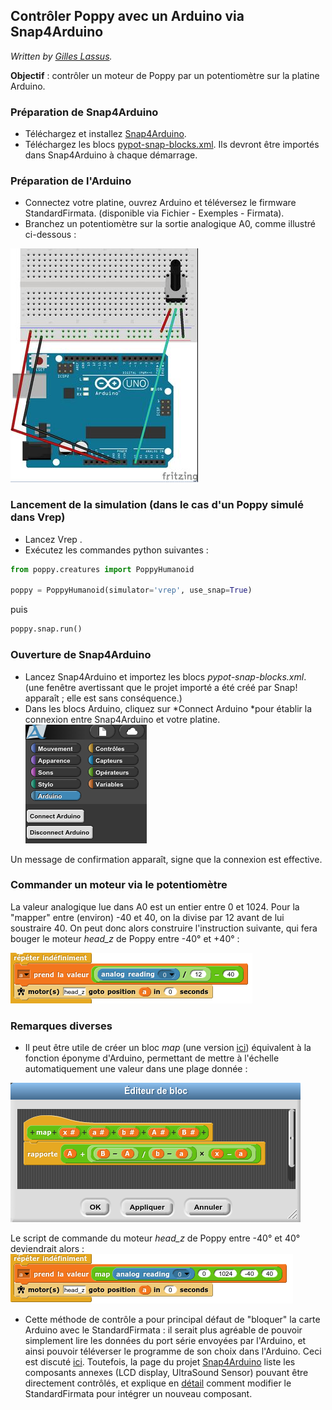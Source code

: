 ## Contrôler Poppy avec un Arduino via Snap4Arduino

*Written by [Gilles Lassus](https://forum.poppy-project.org/users/gilles_lassus).*


**Objectif** : contrôler un moteur de Poppy par un potentiomètre sur la platine Arduino.

### Préparation de Snap4Arduino
* Téléchargez et installez [Snap4Arduino](http://s4a.cat/snap/).
* Téléchargez les blocs [pypot-snap-blocks.xml](https://raw.githubusercontent.com/poppy-project/pypot/master/pypot/server/snap_projects/pypot-snap-blocks.xml). Ils devront être importés dans Snap4Arduino à chaque démarrage.

### Préparation de l'Arduino

* Connectez votre platine, ouvrez Arduino et téléversez le firmware StandardFirmata. (disponible via Fichier - Exemples - Firmata).
* Branchez un potentiomètre sur la sortie analogique A0, comme illustré ci-dessous  :

![montage](../img/activity/snap4arduino/montage.jpg)


### Lancement de la simulation (dans le cas d'un Poppy simulé dans Vrep)

* Lancez Vrep .
* Exécutez les commandes python suivantes :

```python
from poppy.creatures import PoppyHumanoid

poppy = PoppyHumanoid(simulator='vrep', use_snap=True)
```

puis
```python
poppy.snap.run()
```

### Ouverture de Snap4Arduino

* Lancez Snap4Arduino et importez les blocs *pypot-snap-blocks.xml*.
(une fenêtre avertissant que le projet importé a été créé par Snap! apparaît ; elle est sans conséquence.)
* Dans les blocs Arduino, cliquez sur *Connect Arduino *pour établir la connexion entre Snap4Arduino et votre platine.
![connect](../img/activity/snap4arduino/connect.png)

Un message de confirmation apparaît, signe que la connexion est effective.

### Commander un moteur via le potentiomètre

La valeur analogique lue dans A0 est un entier entre 0 et 1024. Pour la "mapper" entre (environ) -40 et 40, on la divise par 12 avant de lui soustraire 40.
On peut donc alors construire l'instruction suivante, qui fera bouger le moteur *head_z* de Poppy entre -40° et +40° :

![instructions](../img/activity/snap4arduino/instructions.png)


### Remarques diverses

* Il peut être utile de créer un bloc *map* (une version [ici](https://raw.githubusercontent.com/pierre-rouanet/poppy-docs/master/resources/block_map.xml)) équivalent à la fonction éponyme d'Arduino, permettant de mettre à l'échelle automatiquement une valeur dans une plage donnée :

![map](../img/activity/snap4arduino/map.png)

Le script de commande du moteur *head_z* de Poppy entre -40° et 40° deviendrait alors :
![script avec map](../img/activity/snap4arduino/instructions_avec_map.png)

* Cette méthode de contrôle a pour principal défaut de "bloquer" la carte Arduino avec le StandardFirmata : il serait plus agréable de pouvoir simplement lire les données du port série envoyées par l'Arduino, et ainsi pouvoir téléverser le programme de son choix dans l'Arduino. Ceci est discuté [ici](https://forum.poppy-project.org/t/snap-et-arduino/1892/2 ).
Toutefois, la page du projet  [Snap4Arduino](http://s4a.cat/snap/) liste les composants annexes (LCD display, UltraSound Sensor) pouvant être directement contrôlés, et explique en [détail](http://blog.s4a.cat/2015/03/13/Extending-Firmata-for-Snap4Arduino.html) comment modifier le StandardFirmata pour intégrer un nouveau composant.
